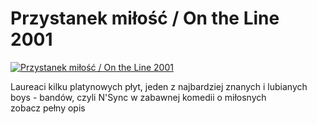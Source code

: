Przystanek miłość / On the Line 2001 
=============
[![Przystanek miłość / On the Line 2001 ](http://vidos.pl/images/player.gif)](http://vidos.pl/przystanek-milosc-on-the-line-2001)

 Laureaci kilku platynowych płyt, jeden z najbardziej znanych i lubianych boys - bandów, czyli N'Sync w zabawnej komedii o miłosnych zobacz pełny opis
